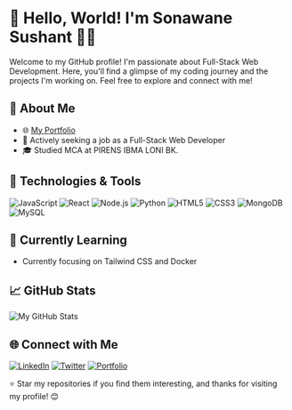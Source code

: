# 👋 Hello, World! I'm Sonawane Sushant 👨‍💻

Welcome to my GitHub profile! I'm passionate about Full-Stack Web Development. Here, you'll find a glimpse of my coding journey and the projects I'm working on. Feel free to explore and connect with me!

## 🚀 About Me

- 🌐 [My Portfolio](https://sushant-sonawane121.github.io/Sushant-Sonawane)
- 💼 Actively seeking a job as a Full-Stack Web Developer
- 🎓 Studied MCA at PIRENS IBMA LONI BK.

## 🔧 Technologies & Tools

![JavaScript](https://img.shields.io/badge/-JavaScript-black?style=flat-square&logo=javascript)
![React](https://img.shields.io/badge/-React-61dafb?style=flat-square&logo=react&logoColor=white)
![Node.js](https://img.shields.io/badge/-Node.js-339933?style=flat-square&logo=node.js&logoColor=white)
![Python](https://img.shields.io/badge/-Python-3776ab?style=flat-square&logo=python&logoColor=white)
![HTML5](https://img.shields.io/badge/-HTML5-e34f26?style=flat-square&logo=html5&logoColor=white)
![CSS3](https://img.shields.io/badge/-CSS3-1572b6?style=flat-square&logo=css3&logoColor=white)
![MongoDB](https://img.shields.io/badge/-MongoDB-47a248?style=flat-square&logo=mongodb&logoColor=white)
![MySQL](https://img.shields.io/badge/-MySQL-4479a1?style=flat-square&logo=mysql&logoColor=white)

## 🌱 Currently Learning

- Currently focusing on Tailwind CSS and Docker

## 📈 GitHub Stats

![My GitHub Stats](https://github-readme-stats.vercel.app/api?username=sushant-sonawane121&show_icons=true&count_private=true&hide=issues&theme=radical)

## 🌐 Connect with Me

[![LinkedIn](https://img.shields.io/badge/-LinkedIn-0077b5?style=flat-square&logo=linkedin&logoColor=white)](https://www.linkedin.com/in/sushant-sonawane121/)
[![Twitter](https://img.shields.io/badge/-Twitter-1da1f2?style=flat-square&logo=twitter&logoColor=white)](https://twitter.com/sushants121)
[![Portfolio](https://img.shields.io/badge/-Portfolio-%23000000?style=flat-square)](https://sushant-sonawane121.github.io/Sushant-Sonawane)

⭐️ Star my repositories if you find them interesting, and thanks for visiting my profile! 😊
